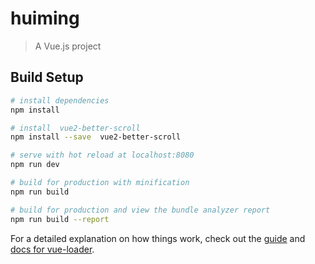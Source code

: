 # huiming

> A Vue.js project

## Build Setup

``` bash
# install dependencies
npm install

# install  vue2-better-scroll 
npm install --save  vue2-better-scroll 

# serve with hot reload at localhost:8080
npm run dev

# build for production with minification
npm run build

# build for production and view the bundle analyzer report
npm run build --report
```

For a detailed explanation on how things work, check out the [guide](http://vuejs-templates.github.io/webpack/) and [docs for vue-loader](http://vuejs.github.io/vue-loader).
